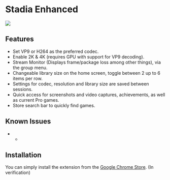 # Stadia Enhanced

![](blob:https://imgur.com/6f457a85-bb05-45ce-9d6d-4653f1cbce17)

## Features

* Set VP9 or H264 as the preferred codec.
* Enable 2K & 4K (requires GPU with support for VP9 decoding).
* Stream Monitor (Displays frame/package loss among other things), via the group menu.
* Changeable library size on the home screen, toggle between 2 up to 6 items per row.
* Settings for codec, resolution and library size are saved between sessions.
* Quick access for screenshots and video captures, achievements, as well as current Pro games.
* Store search bar to quickly find games.

## Known Issues

* -

## Installation

You can simply install the extension from the [Google Chrome Store](). (In verification)
